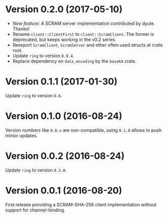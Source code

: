 Version 0.2.0 (2017-05-10)
==========================

* *New feature:* A SCRAM server implementation contributed by dyule. Thanks!
* Rename `client::ClientFirst` to `client::ScramClient`. The former is deprecated, but keeps working
  in the v0.2 series.
* Reexport `ScramClient`, `ScramServer` and other often used structs at crate root.
* Update `ring` to version `0.9.4`.
* Replace dependency on `data_encoding` by the `base64` crate.

Version 0.1.1 (2017-01-30)
==========================
Update `ring` to version `0.6`.

Version 0.1.0 (2016-08-24)
==========================
Version numbers like `0.0.x` are non-compatible, using `0.1.0` allows to push minior updates.

Version 0.0.2 (2016-08-24)
==========================
Update `ring` to version `0.3.0`.

Version 0.0.1 (2016-08-20)
==========================
First release providing a SCRAM-SHA-256 client implementation without support for channel-binding.
